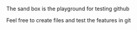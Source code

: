 The sand box is the playground for testing github

Feel free to create files and test the features in git
